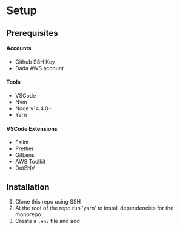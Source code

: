 # Setup

## Prerequisites

#### Accounts

- Github SSH Key
- Dada AWS account

#### Tools

- VSCode
- Nvm
- Node v14.4.0+
- Yarn

#### VSCode Extensions

- Eslint
- Prettier
- GitLens
- AWS Toolkit
- DotENV

## Installation

1. Clone this repo using SSH
2. At the root of the repo run 'yarn' to install dependencies for the monorepo
3. Create a `.env` file and add
